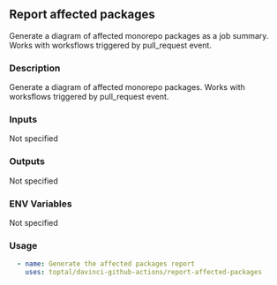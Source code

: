 ## Report affected packages

Generate a diagram of affected monorepo packages as a job summary. Works with worksflows triggered by pull\_request event.

### Description

Generate a diagram of affected monorepo packages. Works with worksflows triggered by pull\_request event.

### Inputs

Not specified

### Outputs

Not specified

### ENV Variables

Not specified

### Usage

```yaml
  - name: Generate the affected packages report
    uses: toptal/davinci-github-actions/report-affected-packages
```
